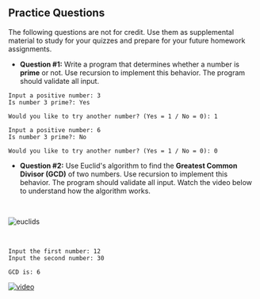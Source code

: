 ## Practice Questions
The following questions are not for credit. Use them as supplemental material to study for your quizzes and prepare for your future homework assignments.

* **Question #1:** Write a program that determines whether a number is **prime** or not. Use recursion to implement this behavior. The program should validate all input. 

```
Input a positive number: 3
Is number 3 prime?: Yes

Would you like to try another number? (Yes = 1 / No = 0): 1

Input a positive number: 6
Is number 3 prime?: No

Would you like to try another number? (Yes = 1 / No = 0): 0
```

* **Question #2:** Use Euclid's algorithm to find the **Greatest Common Divisor (GCD)** of two numbers. Use recursion to implement this behavior. The program should validate all input. Watch the video below to understand how the algorithm works.

</br>

![euclids](http://mathurl.com/mjbkd9h.png)

</br>

```
Input the first number: 12
Input the second number: 30

GCD is: 6
```

[![video](https://img.youtube.com/vi/AJn843kplDw/0.jpg)](https://www.youtube.com/embed/AJn843kplDw)
